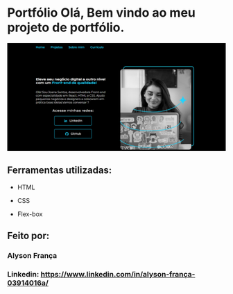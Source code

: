 # Portfólio Olá, Bem vindo ao meu projeto de portfólio.

![image](https://github.com/AlysonFF/Site-Elevate---HTML-CSS/blob/master/Imagem%20site.png?raw=true)

## Ferramentas utilizadas:

* HTML

* CSS

* Flex-box

## Feito por:

### Alyson França

### Linkedin: https://www.linkedin.com/in/alyson-frança-03914016a/